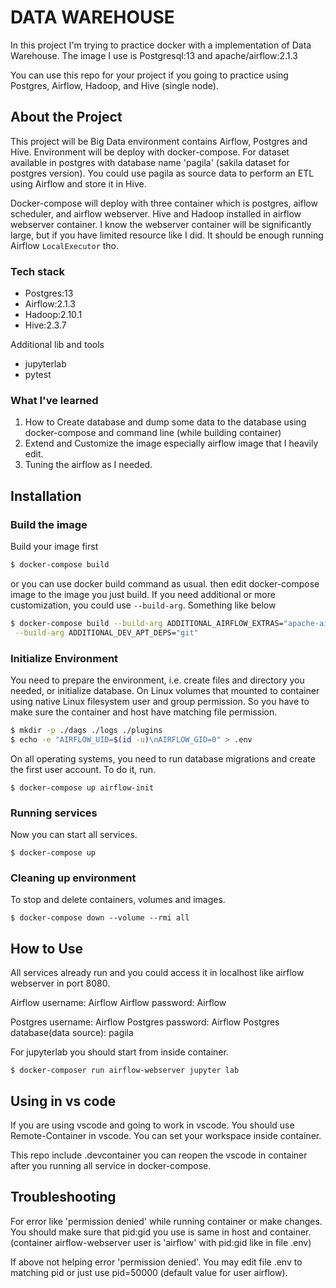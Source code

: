# DATA WAREHOUSE    

In this project I'm trying to practice docker with a implementation of Data Warehouse. The image I use is Postgresql:13 and apache/airflow:2.1.3

You can use this repo for your project if you going to practice using Postgres, Airflow, Hadoop, and Hive (single node).

## About the Project

This project will be Big Data environment contains Airflow, Postgres and Hive. Environment will be deploy with docker-compose. For dataset available in postgres with database name 'pagila' (sakila dataset for postgres version). You could use pagila as source data to perform an ETL using Airflow and store it in Hive.

Docker-compose will deploy with three container which is postgres, aiflow scheduler, and airflow webserver. Hive and Hadoop installed in airflow webserver container. I know the webserver container will be significantly large, but if you have limited resource like I did. It should be enough running Airflow `LocalExecutor` tho.

### Tech stack

* Postgres:13
* Airflow:2.1.3
* Hadoop:2.10.1
* Hive:2.3.7

Additional lib and tools
* jupyterlab
* pytest

### What I've learned

1. How to Create database and dump some data to the database using docker-compose and command line (while building container)
2. Extend and Customize the image especially airflow image that I heavily edit.
3. Tuning the airflow as I needed.

## Installation
### Build the image 

Build your image first

```sh
$ docker-compose build
```

or you can use docker build command as usual. then edit docker-compose image to the image you just build.
If you need additional or more customization, you could use `--build-arg`. Something like below

```sh
$ docker-compose build --build-arg ADDITIONAL_AIRFLOW_EXTRAS="apache-airflow-providers-apache-hive" \
 --build-arg ADDITIONAL_DEV_APT_DEPS="git"
```

### Initialize Environment

You need to prepare the environment, i.e. create files and directory you needed, or initialize database. On Linux volumes that mounted to container using native Linux filesystem user and group permission. So you have to make sure the container and host have matching file permission.

```sh
$ mkdir -p ./dags ./logs ./plugins 
$ echo -e "AIRFLOW_UID=$(id -u)\nAIRFLOW_GID=0" > .env
```

On all operating systems, you need to run database migrations and create the first user account. To do it, run.

```
$ docker-compose up airflow-init
```

### Running services

Now you can start all services.

```
$ docker-compose up
```

### Cleaning up environment

To stop and delete containers, volumes and images.

```
$ docker-compose down --volume --rmi all
```

## How to Use

All services already run and you could access it in localhost like airflow webserver in port 8080.

Airflow username: Airflow
Airflow password: Airflow

Postgres username: Airflow
Postgres password: Airflow
Postgres database(data source): pagila

For jupyterlab you should start from inside container.

```
$ docker-composer run airflow-webserver jupyter lab
```

## Using in vs code

If you are using vscode and going to work in vscode. You should use Remote-Container in vscode. You can set your workspace inside container. 

This repo include .devcontainer you can reopen the vscode in container after you running all service in docker-compose.

## Troubleshooting

For error like 'permission denied' while running container or make changes. You should make sure that pid:gid you use is same in host and container. (container airflow-webserver user is 'airflow' with pid:gid like in file .env)

If above not helping error 'permission denied'. You may edit file .env to matching pid or just use pid=50000 (default value for user airflow).
